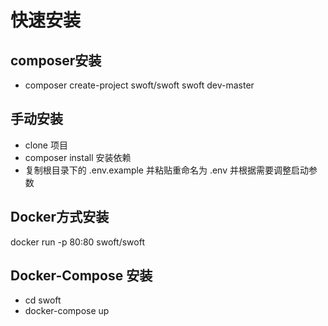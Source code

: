 # 快速安装

## composer安装
- composer create-project swoft/swoft swoft dev-master

## 手动安装

- clone 项目
- composer install 安装依赖
- 复制根目录下的 .env.example 并粘贴重命名为 .env 并根据需要调整启动参数

## Docker方式安装
docker run -p 80:80 swoft/swoft

## Docker-Compose 安装
- cd swoft
- docker-compose up